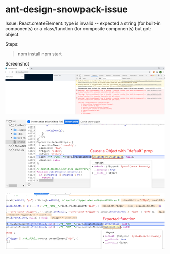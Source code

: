 # ant-design-snowpack-issue


Issue: React.createElement: type is invalid -- expected a string (for built-in components) or a class/function (for composite components) but got: object.


Steps:

> npm install
> npm start



Screenshot
![Issue](./issue.png)

![Cause](./cause.png)

![Expected](./expected.png)